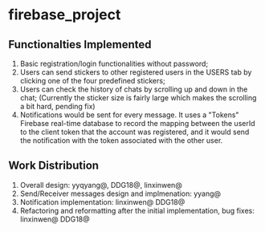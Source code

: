 # firebase_project

## Functionalties Implemented
1. Basic registration/login functionalities without password;
2. Users can send stickers to other registered users in the USERS tab by clicking one of the four predefined stickers;
3. Users can check the history of chats by scrolling up and down in the chat; (Currently the sticker size is fairly large which makes the scrolling a bit hard, pending fix)
4. Notifications would be sent for every message. It uses a "Tokens" Firebase real-time database to record the mapping between the userId to the client token that the account was registered, and it would send the notification with the token associated with the other user.

## Work Distribution 
1. Overall design: yyqyang@, DDG18@, linxinwen@
2. Send/Receiver messages design and implmenation: yyang@
3. Notification implementation: linxinwen@ DDG18@
4. Refactoring and reformatting after the initial implementation, bug fixes: linxinwen@ DDG18@
